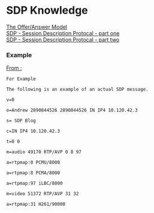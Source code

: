 # SDP Knowledge

[The Offer/Answer Model](https://www.tutorialspoint.com/session_initiation_protocol/session_initiation_protocol_the_offer_answer_model)<br>
[SDP - Session Description Protocal - part one](https://www.3cx.com/blog/voip-howto/sdp-voip/)<br>
[SDP - Session Description Protocal - part two](https://www.3cx.com/blog/voip-howto/sdp-voip2/)<br>

### Example
[From : ](https://andrewjprokop.wordpress.com/2013/09/30/understanding-session-description-protocol-sdp/)

    For Example

    The following is an example of an actual SDP message.

    v=0

    o=Andrew 2890844526 2890844526 IN IP4 10.120.42.3

    s= SDP Blog

    c=IN IP4 10.120.42.3

    t=0 0

    m=audio 49170 RTP/AVP 0 8 97

    a=rtpmap:0 PCMU/8000

    a=rtpmap:8 PCMA/8000

    a=rtpmap:97 iLBC/8000

    m=video 51372 RTP/AVP 31 32

    a=rtpmap:31 H261/90000
